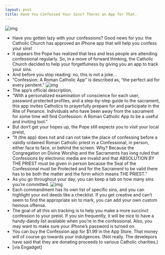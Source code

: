 ```yaml
---
layout: post
title: Have You Confessed Your Sins? Theres an App for That.
---
```

![img](http://media.idownloadblog.com/wp-content/uploads/2011/02/Pope-Benedict-XVI.jpeg)
* Have you gotten lazy with your confessions? Good news for you: the Catholic Church has approved an iPhone app that will help you confess your sins!
* It appears the Pope has realized that less and less people are attending confessional regularly. So, in a move of forward thinking, the Catholic Church decided to help your forgetfulness by giving you an app to track your sins.
* And before you stop reading: no, this is not a joke…
* “Confession: A Roman Catholic App” is described as, “the perfect aid for every penitent.”
![img](http://media.idownloadblog.com/wp-content/uploads/2011/02/Catholic-App-e1297215748184.png)
* The app’s official description,
* “With a personalized examination of conscience for each user, password protected profiles, and a step-by-step guide to the sacrament, this app invites Catholics to prayerfully prepare for and participate in the Rite of Penance. Individuals who have been away from the sacrament for some time will find Confession: A Roman Catholic App to be a useful and inviting tool.”
* But don’t get your hopes up, the Pope still expects you to visit your local preist,
* “It (the app) does not and can not take the place of confessing before a validly ordained Roman Catholic priest in a Confessional, in person, either face to face, or behind the screen. Why? Because the Congregation on Divine Worship and the Sacraments has long ruled that Confessions by electronic media are invalid and that ABSOLUTION BY THE PRIEST must be given in person because the Seal of the Confessional must be Protected and for the Sacrament to be valid there has to be both the matter and the form which means THE PRIEST.”
* As you go throughout your day, you can keep a tab on how many sins you’re committed.
![img](http://media.idownloadblog.com/wp-content/uploads/2011/02/List-of-sins.png)
* Each commandment has its own list of specific sins, and you can highlight your evil deeds like a checklist. If you get creative and can’t seem to find the appropriate sin to mark, you can add your own custom heinous offense.
* The goal of all this sin tracking is to help you make a more succinct confession to your preist. If you sin frequently, it will be nice to have a handy-dandy list available when you’re in the confessional. Also, you may want to make sure your iPhone’s password is turned on.
* You can buy the Confession app for $1.99 in the App Store. That money will of course go towards your indulgences. (Not really. The develepors have said that they are donating proceeds to various Catholic charities.)
* [via Engadget]

